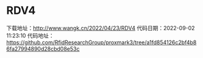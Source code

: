 # RDV4
下载地址：http://www.wangk.cn/2022/04/23/RDV4
代码日期：2022-09-02 11:23:10
代码地址：https://github.com/RfidResearchGroup/proxmark3/tree/a1fd854126c2bf4b86fa27994890d28cbd08e53c
